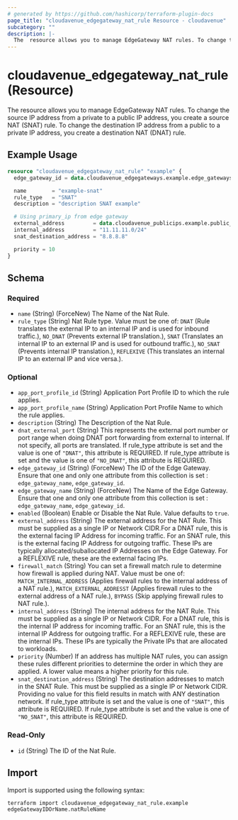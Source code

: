 ```yaml
---
# generated by https://github.com/hashicorp/terraform-plugin-docs
page_title: "cloudavenue_edgegateway_nat_rule Resource - cloudavenue"
subcategory: ""
description: |-
  The  resource allows you to manage EdgeGateway NAT rules. To change the source IP address from a private to a public IP address, you create a source NAT (SNAT) rule. To change the destination IP address from a public to a private IP address, you create a destination NAT (DNAT) rule.
---
```


# cloudavenue_edgegateway_nat_rule (Resource)

The  resource allows you to manage EdgeGateway NAT rules. To change the source IP address from a private to a public IP address, you create a source NAT (SNAT) rule. To change the destination IP address from a public to a private IP address, you create a destination NAT (DNAT) rule.

## Example Usage

```terraform
resource "cloudavenue_edgegateway_nat_rule" "example" {
  edge_gateway_id = data.cloudavenue_edgegateways.example.edge_gateways[1].id

  name        = "example-snat"
  rule_type   = "SNAT"
  description = "description SNAT example"

  # Using primary_ip from edge gateway
  external_address         = data.cloudavenue_publicips.example.public_ips[2].public_ip
  internal_address         = "11.11.11.0/24"
  snat_destination_address = "8.8.8.8"

  priority = 10
}
```

<!-- schema generated by tfplugindocs -->
## Schema

### Required

- `name` (String) (ForceNew) The Name of the Nat Rule.
- `rule_type` (String) Nat Rule type. Value must be one of: `DNAT` (Rule translates the external IP to an internal IP and is used for inbound traffic.), `NO_DNAT` (Prevents external IP translation.), `SNAT` (Translates an internal IP to an external IP and is used for outbound traffic.), `NO_SNAT` (Prevents internal IP translation.), `REFLEXIVE` (This translates an internal IP to an external IP and vice versa.).

### Optional

- `app_port_profile_id` (String) Application Port Profile ID to which the rule applies.
- `app_port_profile_name` (String) Application Port Profile Name to which the rule applies.
- `description` (String) The Description of the Nat Rule.
- `dnat_external_port` (String) This represents the external port number or port range when doing DNAT port forwarding from external to internal. If not specify, all ports are translated. If rule_type attribute is set and the value is one of `"DNAT"`, this attribute is REQUIRED. If rule_type attribute is set and the value is one of `"NO_DNAT"`, this attribute is REQUIRED.
- `edge_gateway_id` (String) (ForceNew) The ID of the Edge Gateway. Ensure that one and only one attribute from this collection is set : `edge_gateway_name`, `edge_gateway_id`.
- `edge_gateway_name` (String) (ForceNew) The Name of the Edge Gateway. Ensure that one and only one attribute from this collection is set : `edge_gateway_name`, `edge_gateway_id`.
- `enabled` (Boolean) Enable or Disable the Nat Rule. Value defaults to `true`.
- `external_address` (String) The external address for the NAT Rule. This must be supplied as a single IP or Network CIDR.For a DNAT rule, this is the external facing IP Address for incoming traffic. For an SNAT rule, this is the external facing IP Address for outgoing traffic. These IPs are typically allocated/suballocated IP Addresses on the Edge Gateway. For a REFLEXIVE rule, these are the external facing IPs.
- `firewall_match` (String) You can set a firewall match rule to determine how firewall is applied during NAT. Value must be one of: `MATCH_INTERNAL_ADDRESS` (Applies firewall rules to the internal address of a NAT rule.), `MATCH_EXTERNAL_ADDRESST` (Applies firewall rules to the external address of a NAT rule.), `BYPASS` (Skip applying firewall rules to NAT rule.).
- `internal_address` (String) The internal address for the NAT Rule. This must be supplied as a single IP or Network CIDR. For a DNAT rule, this is the internal IP address for incoming traffic. For an SNAT rule, this is the internal IP Address for outgoing traffic. For a REFLEXIVE rule, these are the internal IPs. These IPs are typically the Private IPs that are allocated to workloads.
- `priority` (Number) If an address has multiple NAT rules, you can assign these rules different priorities to determine the order in which they are applied. A lower value means a higher priority for this rule.
- `snat_destination_address` (String) The destination addresses to match in the SNAT Rule. This must be supplied as a single IP or Network CIDR. Providing no value for this field results in match with ANY destination network. If rule_type attribute is set and the value is one of `"SNAT"`, this attribute is REQUIRED. If rule_type attribute is set and the value is one of `"NO_SNAT"`, this attribute is REQUIRED.

### Read-Only

- `id` (String) The ID of the Nat Rule.

## Import

Import is supported using the following syntax:

```shell
terraform import cloudavenue_edgegateway_nat_rule.example edgeGatewayIDOrName.natRuleName
```
